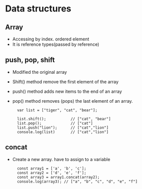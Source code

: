 # Data structures

## Array
- Accessing by index. ordered element
- It is reference types(passed by reference)

## push, pop, shift
- Modified the original array
- Shift() method remove the first element of the array
- push() method adds new items to the end of an array
- pop() method removes (pops) the last element of an array.

        var list = ["tiger", "cat", "bear"];

        list.shift();           // ["cat", "bear"]
        list.pop();             // ["cat"]
        list.push("lion");      // ["cat","lion"]
        console.log(list)       // ["cat","lion"]

## concat
- Create a new array. have to assign to a variable

        const array1 = ['a', 'b', 'c'];
        const array2 = ['d', 'e', 'f'];
        const array3 = array1.concat(array2);
        console.log(array3); // ["a", "b", "c", "d", "e", "f"]
